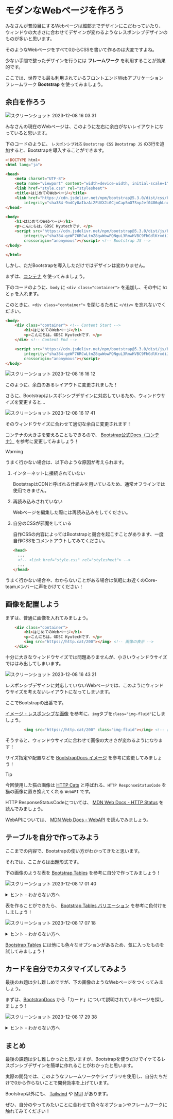 # モダンなWebページを作ろう

みなさんが普段目にするWebページは細部までデザインにこだわっていたり、ウィンドウの大きさに合わせてデザインが変わるようなレスポンシブデザインのものが多いと思います。

そのようなWebページをすべて0からCSSを書いて作るのは大変ですよね。

少ない手間で整ったデザインを行うには **フレームワーク** を利用することが効果的です。

ここでは、世界でも最も利用されているフロントエンドWebアプリケーションフレームワーク **Bootstrap** を使ってみましょう。

## 余白を作ろう

![スクリーンショット 2023-12-08 16 03 31](https://github.com/gdsc-kyutech/2023-webdev/assets/71450182/a8d1020b-cced-48d5-be93-ac7c354473c5)

みなさんの現在のWebページは、このように左右に余白がないレイアウトになっていると思います。

下のコードのように、 `レスポンシブ対応` `Bootstrap CSS` `Bootstrap JS` の3行を追加すると、Bootstrapを導入することができます。

```html
<!DOCTYPE html>
<html lang="ja">

<head>
    <meta charset="UTF-8">
    <meta name="viewport" content="width=device-width, initial-scale=1"> <!-- レスポンシブ対応 -->
    <link href="style.css" rel="stylesheet">
    <title>はじめてのWebページ</title>
    <link href="https://cdn.jsdelivr.net/npm/bootstrap@5.3.0/dist/css/bootstrap.min.css" rel="stylesheet"
        integrity="sha384-9ndCyUaIbzAi2FUVXJi0CjmCapSmO7SnpJef0486qhLnuZ2cdeRhO02iuK6FUUVM" crossorigin="anonymous"> <!-- Bootstrap CSS -->
</head>

<body>
    <h1>はじめてのWebページ</h1>
    <p>こんにちは，GDSC Kyutechです．</p>
    <script src="https://cdn.jsdelivr.net/npm/bootstrap@5.3.0/dist/js/bootstrap.bundle.min.js"
        integrity="sha384-geWF76RCwLtnZ8qwWowPQNguL3RmwHVBC9FhGdlKrxdiJJigb/j/68SIy3Te4Bkz"
        crossorigin="anonymous"></script> <!-- Bootstrap JS -->
</body>

</html>

```

しかし、ただBootstrapを導入しただけではデザインは変わりません。

まずは、[コンテナ](https://getbootstrap.jp/docs/5.3/layout/containers/) を使ってみましょう。

下のコードのように、`body` に `<div class="container">` を追加し、その中に `h1` と `p` を入れます。

このときに、`<div class="container">` を閉じるために `</div>` を忘れないでください。

``` html
<body>
    <div class="container"> <!-- Content Start -->
        <h1>はじめてのWebページ</h1>
        <p>こんにちは，GDSC Kyutechです．</p>
    </div> <!-- Content End -->

    <script src="https://cdn.jsdelivr.net/npm/bootstrap@5.3.0/dist/js/bootstrap.bundle.min.js"
        integrity="sha384-geWF76RCwLtnZ8qwWowPQNguL3RmwHVBC9FhGdlKrxdiJJigb/j/68SIy3Te4Bkz"
        crossorigin="anonymous"></script>
</body>
```

![スクリーンショット 2023-12-08 16 16 12](https://github.com/gdsc-kyutech/2023-webdev/assets/71450182/2a60c376-3303-4a97-96c2-b148bfe2b49a)

このように、余白のあるレイアウトに変更されました！

さらに、Bootstrapはレスポンシブデザインに対応しているため、ウィンドウサイズを変更すると…

![スクリーンショット 2023-12-08 16 17 41](https://github.com/gdsc-kyutech/2023-webdev/assets/71450182/bacf58b4-c01c-4c9b-8fca-49c9f44840f5)

そのウィンドウサイズに合わせて適切な余白に変更されます！

コンテナの大きさを変えることもできるので、 [Bootstrap公式Docs（コンテナ）](https://getbootstrap.jp/docs/5.3/layout/containers/) を参考に変更してみましょう！

> [!WARNING]
> うまく行かない場合は、以下のような原因が考えられます。
> 
> 1. インターネットに接続されていない
> 
>    BootstrapはCDNと呼ばれる仕組みを用いているため、通常オフラインでは使用できません。
> 
> 2. 再読み込みされていない
> 
>    Webページを編集した際には再読み込みをしてください。
> 
> 3. 自分のCSSが邪魔をしている
> 
>    自作CSSの内容によってはBootstrapと競合を起こすことがあります、一度自作CSSをコメントアウトしてみてください。
> 
>    ```html
>    <head>
>      ...
>      <!-- <link href="style.css" rel="stylesheet"> -->
>      ...
>    </head>
>    ```
>
> うまく行かない場合や、わからないことがある場合は気軽にお近くのCore-teamメンバーに声をかけてください！

## 画像を配置しよう

まずは、普通に画像を入れてみましょう。

```html
    <div class="container">
        <h1>はじめてのWebページ</h1>
        <p>こんにちは，GDSC Kyutechです．</p>
        <img src="https://http.cat/200"></img> <!-- 画像の表示 -->
    </div>
```

十分に大きなウィンドウサイズでは問題ありませんが、小さいウィンドウサイズでははみ出してしまいます。

![スクリーンショット 2023-12-08 16 43 21](https://github.com/mio256/2023-webdev/assets/71450182/9e8b436a-9d8e-4bdc-8bd2-cf32e0e322e6)

レスポンシブデザインに対応していないWebページでは、このようにウィンドウサイズを考えないレイアウトになってしまいます。

ここでBootstrapの出番です。

[イメージ - レスポンシブな画像](https://getbootstrap.jp/docs/5.3/content/images/#%e3%83%ac%e3%82%b9%e3%83%9d%e3%83%b3%e3%82%b7%e3%83%96%e3%81%aa%e7%94%bb%e5%83%8f) を参考に、`img`タブを`class="img-fluid"`にしましょう。

```html
        <img src="https://http.cat/200" class="img-fluid"></img> <!-- 画像の表示 -->
```

そうすると、ウィンドウサイズに合わせて画像の大きさが変わるようになります！

サイズ指定や配置などを [BootstrapDocs イメージ](https://getbootstrap.jp/docs/5.3/content/images) を参考に変更してみましょう！

> [!TIP]
> 今回使用した猫の画像は [HTTP Cats](https://http.cat/) と呼ばれる、`HTTP ResponseStatusCode` を猫の画像に置き換えてくれる `WebAPI` です。
>
> HTTP ResponseStatusCodeについては、 [MDN Web Docs - HTTP Status](https://developer.mozilla.org/ja/docs/Web/HTTP/Status) を読んでみましょう。
>
> WebAPIについては、 [MDN Web Docs - WebAPI](https://developer.mozilla.org/ja/docs/Learn/JavaScript/Client-side_web_APIs/Introduction) を読んでみましょう。

## テーブルを自分で作ってみよう

ここまでの内容で、Bootstrapの使い方がわかってきたと思います。

それでは、ここからは出題形式です。

下の画像のような表を [Bootstrap Tables](https://getbootstrap.jp/docs/5.3/content/tables/) を参考に自分で作ってみましょう！

![スクリーンショット 2023-12-08 17 01 40](https://github.com/mio256/2023-webdev/assets/71450182/90c48a87-6d3a-4349-88da-8e9e9d526c18)

<details>

<summary>ヒント - わからない方へ</summary>

### BootstrapDocs を読んでみよう

以下のリンクから BootstrapDocs Tables を読んでみましょう！

https://getbootstrap.jp/docs/5.3/content/tables/#%e6%a6%82%e8%a6%81 

**概要** という名前の段落にサンプルコードがあるので、右上のコピーボタンからコピーすることができます！

</details>

表を作ることができたら、 [Bootstrap Tables バリエーション](https://getbootstrap.jp/docs/5.3/content/tables/#%e3%83%90%e3%83%aa%e3%82%a8%e3%83%bc%e3%82%b7%e3%83%a7%e3%83%b3) を参考に色付けをしましょう！

![スクリーンショット 2023-12-08 17 07 18](https://github.com/mio256/2023-webdev/assets/71450182/6976e8e4-8f96-4f87-88e8-b8dd7507c12c)

<details>

<summary>ヒント - わからない方へ</summary>

### どこに色が付いているかを見よう

1. 表題  
   `# First Last Handle` の行、つまり表題は青色ですね。  
   Bootstrapでは青色のデザインが`primary`と定義されています。
3. セル  
   `@twitter` のセルは赤色ですね。
   Bootstrapでは赤色のデザインが`danger`と定義されています。

</details>

[Bootstrap Tables](https://getbootstrap.jp/docs/5.3/content/tables/) には他にも色々なオプションがあるため、気に入ったものを試してみましょう！


## カードを自分でカスタマイズしてみよう

最後のお題は少し難しめですが、下の画像のようなWebページをつくってみましょう。

まずは、[BootstrapDocs](https://getbootstrap.jp/docs/5.3/getting-started/introduction/) から「カード」について説明されているページを探しましょう！

![スクリーンショット 2023-12-08 17 29 38](https://github.com/mio256/2023-webdev/assets/71450182/5b833685-809b-483b-b8d4-71e9f746c472)

<details>

<summary>ヒント - わからない方へ</summary>

### カードのページを探そう

[BootstrapDocs](https://getbootstrap.jp/docs/5.3/getting-started/introduction/) を開き、左側のバーから **Components** を探してみましょう。

### ３つのカードを並べる方法を探そう

[Bootstrap Card](https://getbootstrap.jp/docs/5.3/components/card/) を開き、右側のバーから **カードグループ** を探してみましょう。

### カードを横にする方法を探そう

[Bootstrap Card](https://getbootstrap.jp/docs/5.3/components/card/) を開き、右側のバーから **水平方向** を探してみましょう。

### ボタンを付ける方法を探そう

ボタンの実装は二通りのやり方があります。

1. [Bootstrap Card](https://getbootstrap.jp/docs/5.3/components/card/) のいくつかのパーツはボタンを付随しているので、その部分を流用する。
2. [Bootstrap Buttons](https://getbootstrap.jp/docs/5.3/components/buttons/) からボタンをつける方法を探す。

ボタンのカスタマイズがしたい場合などは 2 を参考にしましょう！

</details>

## まとめ

最後の課題は少し難しかったと思いますが、Bootstrapを使うだけでイケてるレスポンシブデザインを簡単に作れることがわかったと思います。

実際の開発では、このようなフレームワークやライブラリを使用し、自分たちだけで0から作らないことで開発効率を上げています。

Bootstrap以外にも、 [Tailwind](https://tailwindcss.com/) や [MUI](https://mui.com/) があります。

ぜひ、自分のやってみたいことに合わせて色々なオプションやフレームワークに触れてみてください！
